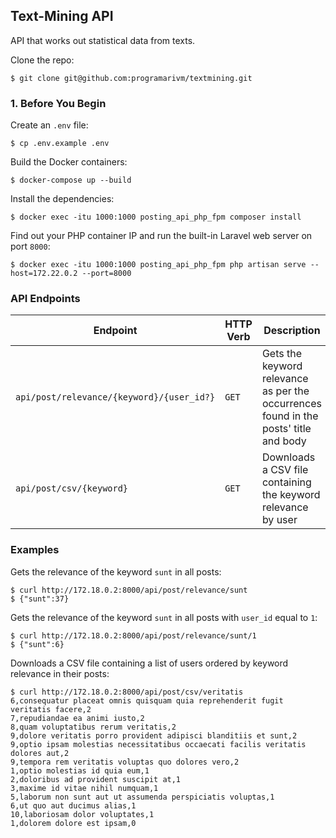 ## Text-Mining API

API that works out statistical data from texts.

Clone the repo:

    $ git clone git@github.com:programarivm/textmining.git

### 1. Before You Begin

Create an `.env` file:

    $ cp .env.example .env

Build the Docker containers:

    $ docker-compose up --build

Install the dependencies:

    $ docker exec -itu 1000:1000 posting_api_php_fpm composer install

Find out your PHP container IP and run the built-in Laravel web server on port `8000`:

    $ docker exec -itu 1000:1000 posting_api_php_fpm php artisan serve --host=172.22.0.2 --port=8000

### API Endpoints

Endpoint | HTTP Verb | Description
-------- | --------- | -----------
`api/post/relevance/{keyword}/{user_id?}` | `GET` | Gets the keyword relevance as per the occurrences found in the posts' title and body
`api/post/csv/{keyword}` | `GET` | Downloads a CSV file containing the keyword relevance by user

### Examples

Gets the relevance of the keyword `sunt` in all posts:

    $ curl http://172.18.0.2:8000/api/post/relevance/sunt
    $ {"sunt":37}

Gets the relevance of the keyword `sunt` in all posts with `user_id` equal to `1`:

    $ curl http://172.18.0.2:8000/api/post/relevance/sunt/1
    $ {"sunt":6}

Downloads a CSV file containing a list of users ordered by keyword relevance in their posts:

    $ curl http://172.18.0.2:8000/api/post/csv/veritatis
    6,consequatur placeat omnis quisquam quia reprehenderit fugit veritatis facere,2
    7,repudiandae ea animi iusto,2
    8,quam voluptatibus rerum veritatis,2
    9,dolore veritatis porro provident adipisci blanditiis et sunt,2
    9,optio ipsam molestias necessitatibus occaecati facilis veritatis dolores aut,2
    9,tempora rem veritatis voluptas quo dolores vero,2
    1,optio molestias id quia eum,1
    2,doloribus ad provident suscipit at,1
    3,maxime id vitae nihil numquam,1
    5,laborum non sunt aut ut assumenda perspiciatis voluptas,1
    6,ut quo aut ducimus alias,1
    10,laboriosam dolor voluptates,1
    1,dolorem dolore est ipsam,0
